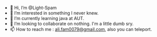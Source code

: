 - 👋 Hi, I’m @Light-Spam
- 👀 I’m interested in something I never knew.
- 🌱 I’m currently learning java at AUT.
- 💞️ I’m looking to collaborate on nothing. I'm a little dumb sry.
- 📫 How to reach me : ali.fam0079@gmail.com, also you can teleport.

<!---
Light-Spam/Light-Spam is a ✨ special ✨ repository because its `README.md` (this file) appears on your GitHub profile.
You can click the Preview link to take a look at your changes.
--->

